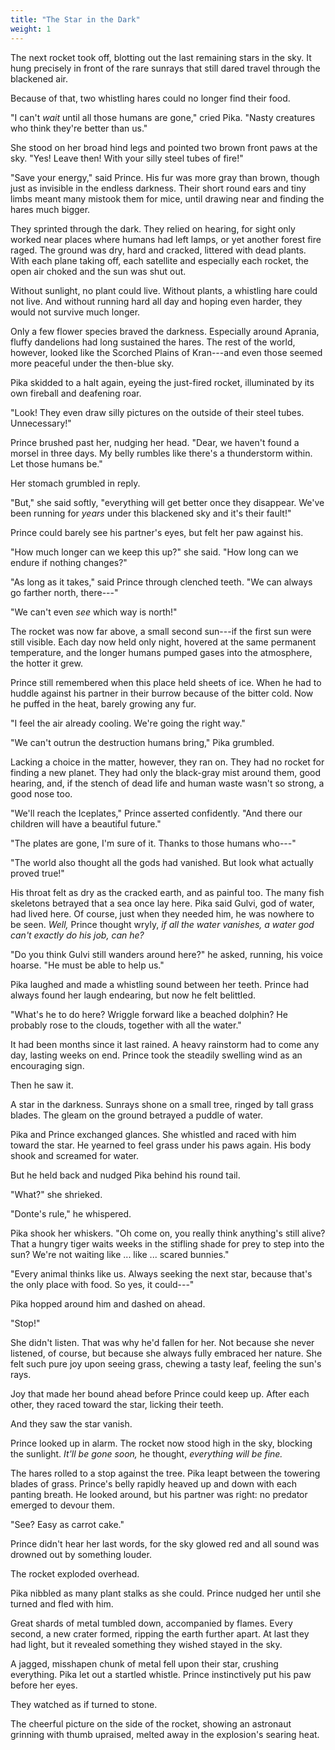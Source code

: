 ```yaml
---
title: "The Star in the Dark"
weight: 1
---
```


The next rocket took off, blotting out the last remaining stars in the sky. It hung precisely in front of the rare sunrays that still dared travel through the blackened air.

Because of that, two whistling hares could no longer find their food.

"I can't _wait_ until all those humans are gone," cried Pika. "Nasty creatures who think they're better than us."

She stood on her broad hind legs and pointed two brown front paws at the sky. "Yes! Leave then! With your silly steel tubes of fire!"

"Save your energy," said Prince. His fur was more gray than brown, though just as invisible in the endless darkness. Their short round ears and tiny limbs meant many mistook them for mice, until drawing near and finding the hares much bigger.

They sprinted through the dark. They relied on hearing, for sight only worked near places where humans had left lamps, or yet another forest fire raged. The ground was dry, hard and cracked, littered with dead plants. With each plane taking off, each satellite and especially each rocket, the open air choked and the sun was shut out.

Without sunlight, no plant could live. Without plants, a whistling hare could not live. And without running hard all day and hoping even harder, they would not survive much longer.

Only a few flower species braved the darkness. Especially around Aprania, fluffy dandelions had long sustained the hares. The rest of the world, however, looked like the Scorched Plains of Kran---and even those seemed more peaceful under the then-blue sky.

Pika skidded to a halt again, eyeing the just-fired rocket, illuminated by its own fireball and deafening roar. 

"Look! They even draw silly pictures on the outside of their steel tubes. Unnecessary!"

Prince brushed past her, nudging her head. "Dear, we haven't found a morsel in three days. My belly rumbles like there's a thunderstorm within. Let those humans be."

Her stomach grumbled in reply. 

"But," she said softly, "everything will get better once they disappear. We've been running for _years_ under this blackened sky and it's their fault!"

Prince could barely see his partner's eyes, but felt her paw against his. 

"How much longer can we keep this up?" she said. "How long can we endure if nothing changes?"

"As long as it takes," said Prince through clenched teeth. "We can always go farther north, there---"

"We can't even _see_ which way is north!"

The rocket was now far above, a small second sun---if the first sun were still visible. Each day now held only night, hovered at the same permanent temperature, and the longer humans pumped gases into the atmosphere, the hotter it grew.

Prince still remembered when this place held sheets of ice. When he had to huddle against his partner in their burrow because of the bitter cold. Now he puffed in the heat, barely growing any fur.

"I feel the air already cooling. We're going the right way."

"We can't outrun the destruction humans bring," Pika grumbled. 

Lacking a choice in the matter, however, they ran on. They had no rocket for finding a new planet. They had only the black-gray mist around them, good hearing, and, if the stench of dead life and human waste wasn't so strong, a good nose too.

"We'll reach the Iceplates," Prince asserted confidently. "And there our children will have a beautiful future."

"The plates are gone, I'm sure of it. Thanks to those humans who---"

"The world also thought all the gods had vanished. But look what actually proved true!"

His throat felt as dry as the cracked earth, and as painful too. The many fish skeletons betrayed that a sea once lay here. Pika said Gulvi, god of water, had lived here. Of course, just when they needed him, he was nowhere to be seen. _Well,_ Prince thought wryly, _if all the water vanishes, a water god can't exactly do his job, can he?_

"Do you think Gulvi still wanders around here?" he asked, running, his voice hoarse. "He must be able to help us."

Pika laughed and made a whistling sound between her teeth. Prince had always found her laugh endearing, but now he felt belittled.

"What's he to do here? Wriggle forward like a beached dolphin? He probably rose to the clouds, together with all the water."

It had been months since it last rained. A heavy rainstorm had to come any day, lasting weeks on end. Prince took the steadily swelling wind as an encouraging sign.

Then he saw it. 

A star in the darkness. Sunrays shone on a small tree, ringed by tall grass blades. The gleam on the ground betrayed a puddle of water.

Pika and Prince exchanged glances. She whistled and raced with him toward the star. He yearned to feel grass under his paws again. His body shook and screamed for water. 

But he held back and nudged Pika behind his round tail.

"What?" she shrieked.

"Donte's rule," he whispered.

Pika shook her whiskers. "Oh come on, you really think anything's still alive? That a hungry tiger waits weeks in the stifling shade for prey to step into the sun? We're not waiting like ... like ... scared bunnies."

"Every animal thinks like us. Always seeking the next star, because that's the only place with food. So yes, it could---"

Pika hopped around him and dashed on ahead.

"Stop!"

She didn't listen. That was why he'd fallen for her. Not because she never listened, of course, but because she always fully embraced her nature. She felt such pure joy upon seeing grass, chewing a tasty leaf, feeling the sun's rays.

Joy that made her bound ahead before Prince could keep up. After each other, they raced toward the star, licking their teeth.

And they saw the star vanish.

Prince looked up in alarm. The rocket now stood high in the sky, blocking the sunlight. _It'll be gone soon,_ he thought, _everything will be fine._

The hares rolled to a stop against the tree. Pika leapt between the towering blades of grass. Prince's belly rapidly heaved up and down with each panting breath. He looked around, but his partner was right: no predator emerged to devour them.

"See? Easy as carrot cake."

Prince didn't hear her last words, for the sky glowed red and all sound was drowned out by something louder. 

The rocket exploded overhead.

Pika nibbled as many plant stalks as she could. Prince nudged her until she turned and fled with him. 

Great shards of metal tumbled down, accompanied by flames. Every second, a new crater formed, ripping the earth further apart. At last they had light, but it revealed something they wished stayed in the sky.

A jagged, misshapen chunk of metal fell upon their star, crushing everything. Pika let out a startled whistle. Prince instinctively put his paw before her eyes.

They watched as if turned to stone. 

The cheerful picture on the side of the rocket, showing an astronaut grinning with thumb upraised, melted away in the explosion's searing heat.